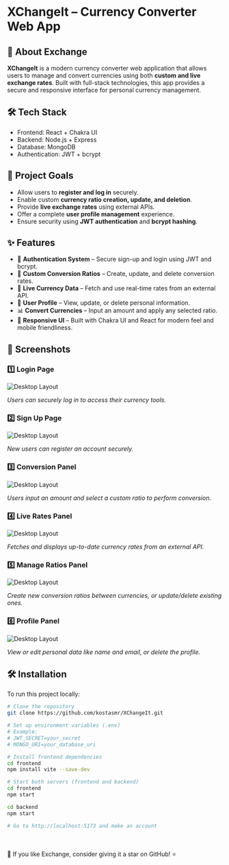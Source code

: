 # XChangeIt – Currency Converter Web App

## 🚀 About Exchange

**XChangeIt** is a modern currency converter web application that allows users to manage and convert currencies using both **custom and live exchange rates**. Built with full-stack technologies, this app provides a secure and responsive interface for personal currency management.

## 🛠 Tech Stack
- Frontend: React + Chakra UI
- Backend: Node.js + Express
- Database: MongoDB
- Authentication: JWT + bcrypt

## 🎯 Project Goals

- Allow users to **register and log in** securely.
- Enable custom **currency ratio creation, update, and deletion**.
- Provide **live exchange rates** using external APIs.
- Offer a complete **user profile management** experience.
- Ensure security using **JWT authentication** and **bcrypt hashing**.

## ✨ Features

- 🔐 **Authentication System** – Secure sign-up and login using JWT and bcrypt.
- 🔁 **Custom Conversion Ratios** – Create, update, and delete conversion rates.
- 💱 **Live Currency Data** – Fetch and use real-time rates from an external API.
- 👤 **User Profile** – View, update, or delete personal information.
- 📊 **Convert Currencies** – Input an amount and apply any selected ratio.
- 📱 **Responsive UI** – Built with Chakra UI and React for modern feel and mobile friendliness.

## 📸 Screenshots

### 1️⃣ Login Page
![Desktop Layout](screenshots/login-page.png)

*Users can securely log in to access their currency tools.*
<br>
### 2️⃣ Sign Up Page
![Desktop Layout](screenshots/signup-page.png)

*New users can register an account securely.*
<br>
### 3️⃣ Conversion Panel
![Desktop Layout](screenshots/home-page.png)

*Users input an amount and select a custom ratio to perform conversion.*
<br>
### 4️⃣ Live Rates Panel
![Desktop Layout](screenshots/home-live-page.png)

*Fetches and displays up-to-date currency rates from an external API.*
<br>
### 5️⃣ Manage Ratios Panel
![Desktop Layout](screenshots/ratio-page.png)

*Create new conversion ratios between currencies, or update/delete existing ones.*
<br>
### 6️⃣ Profile Panel
![Desktop Layout](screenshots/user-page.png)

*View or edit personal data like name and email, or delete the profile.*
<br>
## 🛠️ Installation

To run this project locally:

```sh
# Clone the repository
git clone https://github.com/kostasmr/XChangeIt.git

# Set up environment variables (.env)
# Example:
# JWT_SECRET=your_secret
# MONGO_URI=your_database_uri

# Install frontend dependencies
cd frontend
npm install vite --save-dev

# Start both servers (frontend and backend)
cd frontend
npm start

cd backend
npm start

# Go to http://localhost:5173 and make an account
```

<br>
<br>
🌟 If you like Exchange, consider giving it a star on GitHub! ⭐
